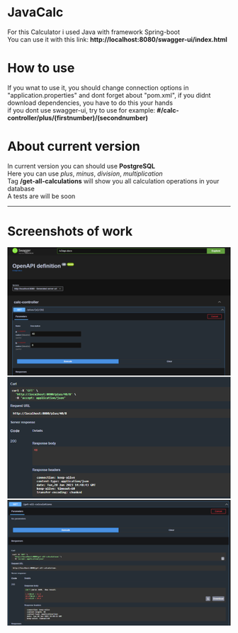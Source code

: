 # JavaCalc
For this Calculator i used Java with framework Spring-boot    
You can use it with this link: **http://localhost:8080/swagger-ui/index.html**

# How to use
If you wnat to use it, you should change connection options in "application.properties" and dont forget about "pom.xml", if you didnt download dependencies, you have to do this your hands    
if you dont use swagger-ui, try to use for example: **#/calc-controller/plus/(firstnumber)/(secondnumber)**

# About current version
In current version you can should use **PostgreSQL**    
Here you can use *plus*, *minus*, *division*, *multiplication*    
Tag **/get-all-calculations** will show you all calculation operations in your database   
A tests are will be soon

---
# Screenshots of work
![Swagger-ui](https://github.com/Metamor223/JavaCalc/blob/master/изображение_2023-06-20_174934218.png)
![used plus](https://github.com/Metamor223/JavaCalc/blob/master/изображение_2023-06-20_174911886.png)
![get-all-calculations](https://github.com/Metamor223/JavaCalc/blob/master/изображение_2023-06-20_174954040.png)
